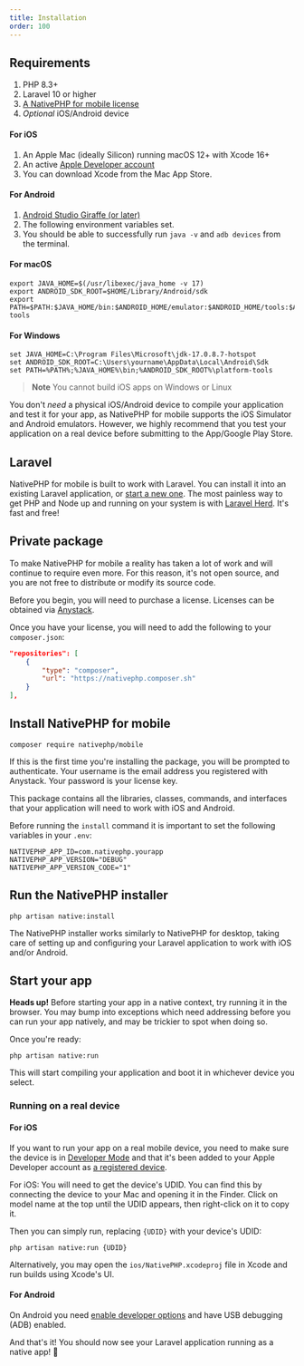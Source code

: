 ```yaml
---
title: Installation
order: 100
---
```


## Requirements

1. PHP 8.3+
2. Laravel 10 or higher
3. [A NativePHP for mobile license](https://checkout.anystack.sh/nativephp-ios)
6. _Optional_ iOS/Android device

#### For iOS
1. An Apple Mac (ideally Silicon) running macOS 12+ with Xcode 16+ 
2. An active [Apple Developer account](https://developer.apple.com/)
3. You can download Xcode from the Mac App Store.

#### For Android
1. [Android Studio Giraffe (or later)](https://developer.android.com/studio)
2. The following environment variables set.
3. You should be able to successfully run `java -v` and `adb devices` from the terminal.

#### For macOS
```shell
export JAVA_HOME=$(/usr/libexec/java_home -v 17)
export ANDROID_SDK_ROOT=$HOME/Library/Android/sdk
export PATH=$PATH:$JAVA_HOME/bin:$ANDROID_HOME/emulator:$ANDROID_HOME/tools:$ANDROID_HOME/tools/bin:$ANDROID_HOME/platform-tools
```

#### For Windows
```shell
set JAVA_HOME=C:\Program Files\Microsoft\jdk-17.0.8.7-hotspot
set ANDROID_SDK_ROOT=C:\Users\yourname\AppData\Local\Android\Sdk
set PATH=%PATH%;%JAVA_HOME%\bin;%ANDROID_SDK_ROOT%\platform-tools
```

> **Note** You cannot build iOS apps on Windows or Linux

You don't _need_ a physical iOS/Android device to compile your application and test it for your app, as NativePHP for mobile supports
the iOS Simulator and Android emulators. However, we highly recommend that you test your application on a real device before submitting to the
App/Google Play Store.

## Laravel

NativePHP for mobile is built to work with Laravel. You can install it into an existing Laravel application, or
[start a new one](https://laravel.com/docs/installation). The most painless way to get PHP and Node up and running on your system is with
[Laravel Herd](https://herd.laravel.com). It's fast and free!

## Private package

To make NativePHP for mobile a reality has taken a lot of work and will continue to require even more. For this reason,
it's not open source, and you are not free to distribute or modify its source code.

Before you begin, you will need to purchase a license.
Licenses can be obtained via [Anystack](https://checkout.anystack.sh/nativephp-ios).

Once you have your license, you will need to add the following to your `composer.json`:

```json
"repositories": [
    {
        "type": "composer",
        "url": "https://nativephp.composer.sh"
    }
],
```

## Install NativePHP for mobile

```shell
composer require nativephp/mobile
```

If this is the first time you're installing the package, you will be prompted to authenticate. Your username is the email address you registered with Anystack. Your password is your license key.

This package contains all the libraries, classes, commands, and interfaces that your application will need to work with
iOS and Android.

Before running the `install` command it is important to set the following variables in your `.env`:

```shell
NATIVEPHP_APP_ID=com.nativephp.yourapp
NATIVEPHP_APP_VERSION="DEBUG"
NATIVEPHP_APP_VERSION_CODE="1"
```

## Run the NativePHP installer

```shell
php artisan native:install
```

The NativePHP installer works similarly to NativePHP for desktop, taking care of setting up and configuring your Laravel
application to work with iOS and/or Android.

## Start your app

**Heads up!** Before starting your app in a native context, try running it in the browser. You may bump into exceptions
which need addressing before you can run your app natively, and may be trickier to spot when doing so.

Once you're ready:

```shell
php artisan native:run
```

This will start compiling your application and boot it in whichever device you select.

### Running on a real device

#### For iOS
If you want to run your app on a real mobile device, you need to make sure the device is in
[Developer Mode](https://developer.apple.com/documentation/xcode/enabling-developer-mode-on-a-device) and that it's been added to your Apple Developer account as [a registered device](https://developer.apple.com/account/resources/devices/list).

For iOS: You will need to get the device's UDID. You can find this by connecting the device to your Mac and opening it in the
Finder. Click on model name at the top until the UDID appears, then right-click on it to copy it.

Then you can simply run, replacing `{UDID}` with your device's UDID:

```shell
php artisan native:run {UDID}
```

Alternatively, you may open the `ios/NativePHP.xcodeproj` file in Xcode and run builds using Xcode's UI.

#### For Android
On Android you need [enable developer options](https://developer.android.com/studio/debug/dev-options#enable) and have USB debugging (ADB) enabled.

And that's it! You should now see your Laravel application running as a native app! 🎉
